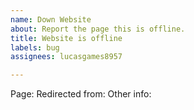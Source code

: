 ```yaml
---
name: Down Website
about: Report the page this is offline.
title: Website is offline
labels: bug
assignees: lucasgames8957

---
```


Page: 
Redirected from: 
Other info:
